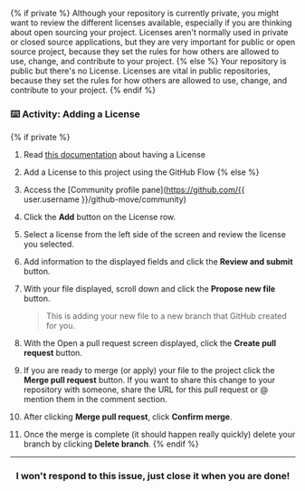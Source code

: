 {% if private %}
Although your repository is currently private, you might want to review the different licenses available, especially if you are thinking about open sourcing your project. Licenses aren't normally used in private or closed source applications, but they are very important for public or open source project, because they set the rules for how others are allowed to use, change, and contribute to your project.
{% else %}
Your repository is public but there's no License. Licenses are vital in public repositories, because they set the rules for how others are allowed to use, change, and contribute to your project.
{% endif %}

### :keyboard: Activity: Adding a License

{% if private %}
1. Read [this documentation](https://help.github.com/articles/adding-a-license-to-a-repository/) about having a License
1. Add a License to this project using the GitHub Flow
{% else %}
1. Access the [Community profile pane](https://github.com/{{ user.username }}/github-move/community)
1. Click the **Add** button on the License row.
1. Select a license from the left side of the screen and review the license you selected.
1. Add information to the displayed fields and click the **Review and submit** button.
1. With your file displayed, scroll down and click the **Propose new file** button.

    > This is adding your new file to a new branch that GitHub created for you.

1. With the Open a pull request screen displayed, click the **Create pull request** button.
1. If you are ready to merge (or apply) your file to the project click the **Merge pull request** button. If you want to share this change to your repository with someone, share the URL for this pull request or @ mention them in the comment section.
1. After clicking **Merge pull request**, click **Confirm merge**.
1. Once the merge is complete (it should happen really quickly) delete your branch by clicking **Delete branch**.
{% endif %}

<hr>
<h3 align="center">I won't respond to this issue, just close it when you are done!</h3>

